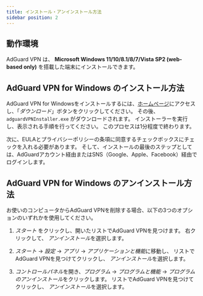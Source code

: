 ```yaml
---
title: インストール・アンインストール方法
sidebar position: 2
---
```



## 動作環境

AdGuard VPN は、 **Microsoft Windows 11/10/8.1/8/7/Vista SP2 (web-based only)** を搭載した端末にインストールできます。


## AdGuard VPN for Windows のインストール方法

AdGuard VPN for Windowsをインストールするには、[ホームページ](https://adguard-vpn.com/ja/welcome.html)にアクセスし、「*ダウンロード*」ボタンをクリックしてください。 その後、 `adguardVPNInstaller.exe` がダウンロードされます。 インストーラーを実行し、表示される手順を行ってください。 このプロセスは1分程度で終わります。

次に、EULAとプライバシーポリシーの条項に同意するチェックボックスにチェックを入れる必要があります。 そして、インストールの最後のステップとしては、AdGuardアカウント経由またはSNS（Google、Apple、Facebook）経由でログインします。


## AdGuard VPN for Windows のアンインストール方法

お使いのコンピュータからAdGuard VPNを削除する場合、以下の3つのオプションのいずれかを使用してください。

1. *スタート* をクリックし、開いたリストでAdGuard VPNを見つけます。 右クリックして、 *アンインストール*を選択します。

2. *スタート* → *設定* → *アプリ* → *アプリケーションと機能*に移動し、 リストでAdGuard VPNを見つけてクリックし、 *アンインストール*を選択します。

3. *コントロールパネル*を開き、*プログラム* → *プログラムと機能* → *プログラムのアンインストール*をクリックします。 リストでAdGuard VPNを見つけてクリックし、 *アンインストール*を選択します。